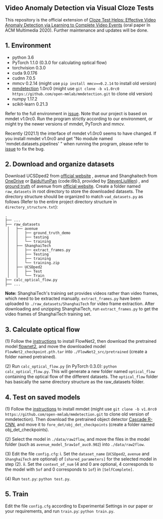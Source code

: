## Video Anomaly Detection via Visual Cloze Tests

This repository is the official extension of [Cloze Test Helps: Effective Video Anomaly Detection via Learning to Complete Video Events](https://dl.acm.org/doi/10.1145/3394171.3413973) (oral paper In ACM Multimedia 2020). Further maintenance and updates will be done.

## 1. Environment

* python 3.6
* PyTorch 1.1.0 (0.3.0 for calculating optical flow)
* torchvision 0.3.0
* cuda 9.0.176
* cudnn 7.0.5
* mmcv 0.2.14 (might use `pip install mmcv==0.2.14` to install old version)
* [mmdetection](https://github.com/open-mmlab/mmdetection/tree/v1.0rc0) 1.0rc0 (might use `git clone -b v1.0rc0 https://github.com/open-mmlab/mmdetection.git` to clone old version)
* numpy 1.17.2
* scikit-learn 0.21.3

Refer to the full environment in [issue](https://github.com/yuguangnudt/VEC_VAD/issues/2).  Note that our project is based on mmdet v1.0rc0. Run the program strictly according to our environment, or might try the newer versions of mmdet, PyTorch and mmcv.

Recently (2021.1) the interface of mmdet v1.0rc0 seems to have changed. If you install mmdet v1.0rc0 and get "No module named 'mmdet.datasets.pipelines' " when running the program, please refer to [issue](https://github.com/yuguangnudt/VEC_VAD/issues/9#issuecomment-768020917) to fix the bug.

## 2. Download and organize datasets

Download UCSDped2 from [official website](http://svcl.ucsd.edu/projects/anomaly/dataset.htm) , avenue and Shanghaitech from [OneDrive](https://onedrive.live.com/?authkey=%21AMqh2fTSemfrokE&id=3705E349C336415F%215109&cid=3705E349C336415F) or [BaiduYunPan](https://pan.baidu.com/s/1j0TEt-2Dw3kcfdX-LCF0YQ) (code:i9b3, provided by [StevenLiuWen](https://github.com/StevenLiuWen/ano_pred_cvpr2018)) , and [ground truth](www.cse.cuhk.edu.hk/leojia/projects/detectabnormal/ground_truth_demo.zip) of avenue from [official website](http://www.cse.cuhk.edu.hk/leojia/projects/detectabnormal/dataset.html). Create a folder named `raw_datasets` in root directory to store the downloaded datasets. The directory structure should be organized to match `vad_datasets.py` as follows (Refer to the entire project directory structure in `directory_structure.txt`): 

```
.
├── ...
├── raw_datasets
 │   ├── avenue
 │   │   ├── ground_truth_demo
 │   │   ├── testing
 │   │   └── training
 │   ├── ShanghaiTech
 │   │   ├── extract_frames.py
 │   │   ├── Testing
 │   │   ├── training
 │   │   └── training.zip
 │   ├── UCSDped2
 │   │   ├── Test
 │   │   └── Train
├── calc_optical_flow.py
├── ...
```

**Note:** ShanghaiTech's training set provides videos rather than video frames, which need to be extracted manually. `extract_frames.py` have been uploaded to `./raw_datasets/ShanghaiTech` for video frame extraction. After downloading and unzipping ShanghaiTech, run `extract_frames.py` to get the video frames of ShanghaiTech training set.

## 3. Calculate optical flow

(1) Follow the [instructions](https://github.com/vt-vl-lab/flownet2.pytorch) to install FlowNet2, then download the pretrained model  [flownet2](https://drive.google.com/file/d/1hF8vS6YeHkx3j2pfCeQqqZGwA_PJq_Da/view?usp=sharing), and move the downloaded model `FlowNet2_checkpoint.pth.tar` into `./FlowNet2_src/pretrained` (create a folder named pretrained).

(2) Run `calc_optical_flow.py` (in PyTorch 0.3.0): `python calc_optical_flow.py`. This will generate a new folder named `optical_flow` containing the optical flow of the different datasets. The `optical_flow` folder has basically the same directory structure as the raw_datasets folder.

## 4.  Test on saved models

(1) Follow the [instructions](https://github.com/open-mmlab/mmdetection/tree/v1.0rc0) to install mmdet (might use `git clone -b v1.0rc0 https://github.com/open-mmlab/mmdetection.git` to clone old version of mmdetection). Then download the pretrained object detector [Cascade R-CNN](https://s3.ap-northeast-2.amazonaws.com/open-mmlab/mmdetection/models/cascade_rcnn_r101_fpn_1x_20181129-d64ebac7.pth), and move it to `fore_det/obj_det_checkpoints` (create a folder named obj_det_checkpoints).

(2) Select the model in `./data/raw2flow`, and move the files in the model folder (such as `avenue_model_5raw1of_auc0.902`) into `./data/raw2flow`. 

(3) Edit the file `config.cfg`: i. Set the `dataset_name` (`UCSDped2`,  `avenue` and `ShanghaiTech` are optional) of `[shared_parameters]` for the selected model in  step (2).  ii. Set the `context_of_num` (4 and 0 are optional, 4 corresponds to the model with `5of` and 0 corresponds to `1of`) in `[SelfComplete]`.

(4) Run `test.py`: `python test.py`.

## 5. Train

Edit the file `config.cfg` according to Experimental Settings in our paper or your requirements, and run `train.py`: `python train.py`.







